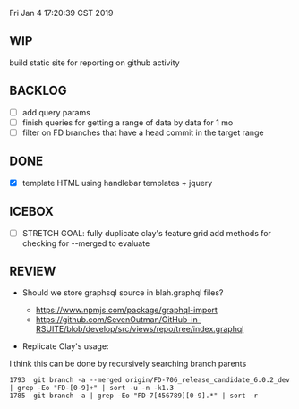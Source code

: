 Fri Jan  4 17:20:39 CST 2019

WIP
---

build static site for reporting on github activity

BACKLOG
-------
-[ ] add query params
-[ ] finish queries for getting a range of data by data for 1 mo
-[ ] filter on FD branches that have a head commit in the target range

DONE
----

-[x] template HTML using handlebar templates + jquery

ICEBOX
-------
-[ ] STRETCH GOAL: fully duplicate clay's feature grid add methods for checking for --merged to evaluate 

REVIEW
------

* Should we store graphsql source in blah.graphql files?
  * https://www.npmjs.com/package/graphql-import
  * https://github.com/SevenOutman/GitHub-in-RSUITE/blob/develop/src/views/repo/tree/index.graphql

* Replicate Clay's usage:

I think this can be done by recursively searching branch parents

```
1793  git branch -a --merged origin/FD-706_release_candidate_6.0.2_dev  | grep -Eo "FD-[0-9]+" | sort -u -n -k1.3
1785  git branch -a | grep -Eo "FD-7[456789][0-9].*" | sort -r
```
